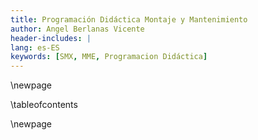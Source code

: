 ```yaml
---
title: Programación Didáctica Montaje y Mantenimiento
author: Angel Berlanas Vicente
header-includes: |
lang: es-ES
keywords: [SMX, MME, Programacion Didáctica]
---
```


\newpage

\tableofcontents

\newpage

